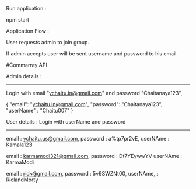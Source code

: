 Run application :

npm start

Application Flow :

User requests admin to join group.

If admin accepts user will be sent username and password to his email.

#Commarray API

Admin details :
___________________

Login with email "ychaitu.in@gmail.com" and password "Chaitanaya123",

{
    "email": "ychaitu.in@gmail.com",
    "password": "Chaitanaya123",
    "userName" : "Chaitu007"
}

User details : Login with userName and password
_______________

email : ychaitu.us@gmail.com,  password : a%tp7pr2vE, userNAme : Kamala123

email : karmamodi321@gmail.com,  password : Dt7YEywwYV userNAme : KarmaModi

email : rick@gmail.com, password : 5v9SWZNt00, userNAme, : RiclandMorty